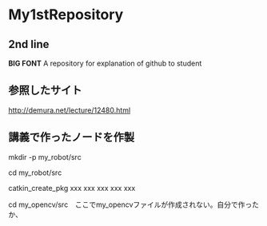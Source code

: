 # My1stRepository
## 2nd line

__BIG FONT__
A repository for explanation of github to student

## 参照したサイト
http://demura.net/lecture/12480.html

## 講義で作ったノードを作製

mkdir -p my_robot/src

cd my_robot/src

catkin_create_pkg xxx xxx xxx xxx xxx

cd my_opencv/src　ここでmy_opencvファイルが作成されない。自分で作ったか、
